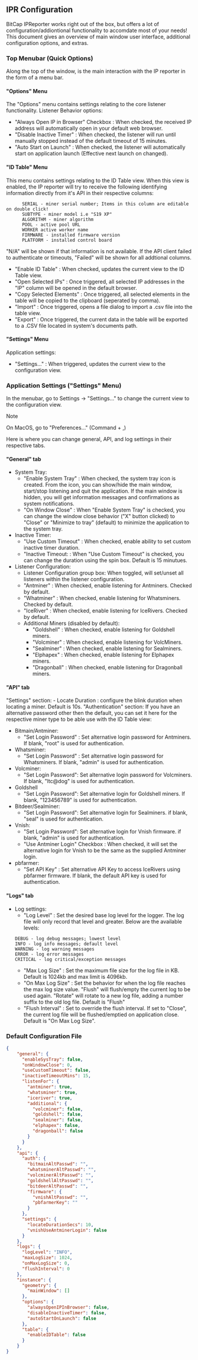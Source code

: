 ## IPR Configuration
BitCap IPReporter works right out of the box, but offers a lot of configuration/addiontional functionality to accomdate most of your needs!
This document gives an overview of main window user interface, additional configuration options, and extras.

### Top Menubar (Quick Options)
Along the top of the window, is the main interaction with the IP reporter in the form of a menu bar.

#### "Options" Menu
The "Options" menu contains settings relating to the core listener functionality.
Listener Behavior options:
   - "Always Open IP in Browser" Checkbox : When checked, the received IP address will automatically open in your default web browser.
   - "Disable Inactive Timer" : When checked, the listener will run until manually stopped instead of the default timeout of 15 minutes.
   - "Auto Start on Launch" : When checked, the listener will automatically start on application launch (Effective next launch on changed).

#### "ID Table" Menu
This menu contains settings relating to the ID Table view. When this view is enabled, the IP reporter will try to receive the following identifying information directly from it's API in their respective columns:
```
      SERIAL - miner serial number; Items in this column are editable on double click!
      SUBTYPE - miner model i.e "S19 XP"
      ALGORITHM - miner algorithm
      POOL - active pool URL
      WORKER active worker name
      FIRMWARE - installed firmware version
      PLATFORM - installed control board
```
"N/A" will be shown if that information is not available.
If the API client failed to authenticate or timeouts, "Failed" will be shown for all addtional columns.

   - "Enable ID Table" : When checked, updates the current view to the ID Table view.
   - "Open Selected IPs" : Once triggered, all selected IP addresses in the "IP" column will be opened in the default browser.
   - "Copy Selected Elements" : Once triggered, all selected elements in the table will be copied to the clipboard (seperated by comma).
   - "Import" : Once triggered, opens a file dialog to import a .csv file into the table view.
   - "Export" : Once triggered, the current data in the table will be exported to a .CSV file located in system's documents path.

#### "Settings" Menu
Application settings:
   - "Settings..." : When triggered, updates the current view to the configuration view.

### Application Settings ("Settings" Menu)
In the menubar, go to Settings -> "Settings..." to change the current view to the configuration view.
> [!NOTE]
> On MacOS, go to "Preferences..." (Command + ,)

Here is where you can change general, API, and log settings in their respective tabs.
   #### "General" tab
   - System Tray:
      - "Enable System Tray" : When checked, the system tray icon is created. From the icon, you can show/hide the main window, start/stop listening and quit the application. If the main window is hidden, you will get information messages and confirmations as system notifications.
      - "On Window Close" : When "Enable System Tray" is checked, you can change the window close behavior ("X" button clicked) to "Close" or "Minimize to tray" (default) to minimize the application to the system tray.
   - Inactive Timer:
     - "Use Custom Timeout" : When checked, enable ability to set custom inactive timer duration.
     - "Inactive Timeout: : When "Use Custom Timeout" is checked, you can change the duration using the spin box. Default is 15 minutues.
   - Listener Configuration:
      - Listener Configuration group box: When toggled, will set/unset all listeners within the listener configuration.
      - "Antminer" : When checked, enable listening for Antminers. Checked by default.
      - "Whatminer" : When checked, enable listening for Whatsminers. Checked by default.
      - "IceRiver" : When checked, enable listening for IceRivers. Checked by default.
      - Additional Miners (disabled by default):
         - "Goldshell" : When checked, enable listening for Goldshell miners.
         - "Volcminer" :  When checked, enable listening for VolcMiners.
         - "Sealminer" : When checked, enable listening for Sealminers.
         - "Elphapex" : When checked, enable listening for Elphapex miners.
         - "Dragonball" : When checked, enable listening for Dragonball miners.

   #### "API" tab
   "Settings" section:
    - Locate Duration : configure the blink duration when locating a miner. Default is 10s.
  "Authentication" section:
   If you have an alternative password other then the default, you can set it here for the respective miner type to be able use with the ID Table view:
   - Bitmain/Antminer:
     - "Set Login Password" : Set alternative login password for Antminers. If blank, "root" is used for authentication.
   - Whatsminer:
     - "Set Login Password" : Set alternative login password for Whatsminers. If blank, "admin" is used for authentication.
   - Volcminer:
     - "Set Login Password": Set alternative login password for Volcminers. If blank, "ltc@dog" is used for authentication.
   - Goldshell
     - "Set Login Password": Set alternative login for Goldshell miners. If blank, "123456789" is used for authentication.
   - Bitdeer/Sealminer:
     - "Set Login Password": Set alternative login for Sealminers. if blank, "seal" is used for authentication.
   - Vnish:
     - "Set Login Password": Set alternative login for Vnish firmware. if blank, "admin" is used for authentication.
     - "Use Antminer Login" Checkbox : When checked, it will set the alternative login for Vnish to be the same as the supplied Antminer login.
   - pbfarmer:
     - "Set API Key" : Set alternative API Key to access IceRivers using pbfarmer firmware. If blank, the default API key is used for authentication.

   #### "Logs" tab
   - Log settings:
     - "Log Level" : Set the desired base log level for the logger. The log file will only record that level and greater. Below are the available levels:
     ```
     DEBUG - log debug messages; lowest level
     INFO - log info messages; default level
     WARNING - log warning messages
     ERROR - log error messages
     CRITICAL - log critical/exception messages
     ```
     - "Max Log Size" : Set the maximum file size for the log file in KB. Default is 1024kb and max limit is 4096kb.
     - "On Max Log Size" : Set the behavior for when the log file reaches the max log size value. "Flush" will flush/empty the current log to be used again. "Rotate" will rotate to a new log file, adding a number suffix to the old log file. Default is "Flush"
     - "Flush Interval" : Set to override the flush interval. If set to "Close", the current log file will be flushed/emptied on application close. Default is "On Max Log Size".

### Default Configuration File
```json
{
    "general": {
      "enableSysTray": false,
      "onWindowClose": 0,
      "useCustomTimeout": false,
      "inactiveTimeoutMins": 15,
      "listenFor": {
        "antminer": true,
        "whatsminer": true,
        "iceriver": true,
        "additional": {
          "volcminer": false,
          "goldshell": false,
          "sealminer": false,
          "elphapex": false,
          "dragonball": false
        }
      }
    },
    "api": {
      "auth": {
        "bitmainAltPasswd": "",
        "whatsminerAltPasswd": "",
        "volcminerAltPasswd": "",
        "goldshellAltPasswd": "",
        "bitdeerAltPasswd": "",
        "firmware": {
          "vnishAltPasswd": "",
          "pbfarmerKey": ""
        }
      },
      "settings": {
        "locateDurationSecs": 10,
        "vnishUseAntminerLogin": false
      }
    },
    "logs": {
      "logLevel": "INFO",
      "maxLogSize": 1024,
      "onMaxLogSize": 0,
      "flushInterval": 0
    },
    "instance": {
      "geometry": {
        "mainWindow": []
      },
      "options": {
        "alwaysOpenIPInBrowser": false,
        "disableInactiveTimer": false,
        "autoStartOnLaunch": false
      },
      "table": {
        "enableIDTable": false
      }
    }
}
```
